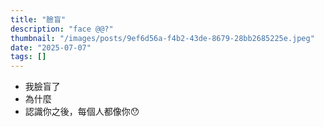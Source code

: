 ```yaml
---
title: "臉盲"
description: "face @@?"
thumbnail: "/images/posts/9ef6d56a-f4b2-43de-8679-28bb2685225e.jpeg"
date: "2025-07-07"
tags: []
---
```

- 我臉盲了
- 為什麼
- 認識你之後，每個人都像你😯
